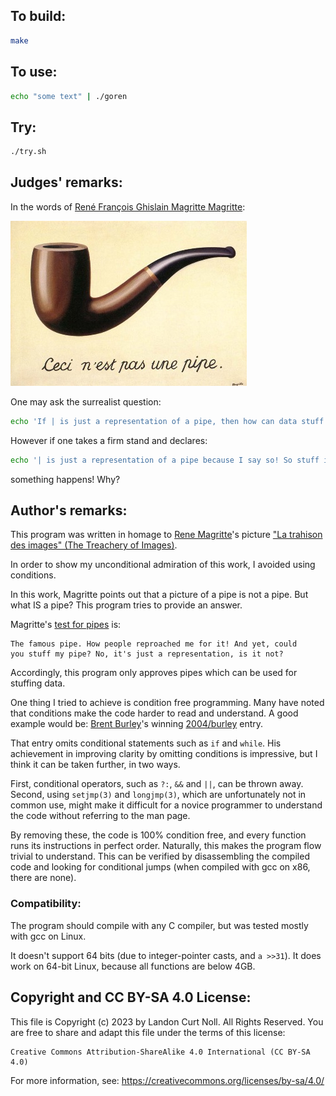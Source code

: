 ## To build:

```sh
make
```


## To use:

```sh
echo "some text" | ./goren
```


## Try:

```sh
./try.sh
```


## Judges' remarks:

In the words of [René François Ghislain Magritte Magritte](http://en.wikipedia.org/wiki/Rene_Magritte):

![This is not a pipe](MagrittePipe.jpg "Ceci n'est pas une pipe")

One may ask the surrealist question:

```sh
echo 'If | is just a representation of a pipe, then how can data stuff it?' | ./goren
```

However if one takes a firm stand and declares:

```sh
echo '| is just a representation of a pipe because I say so! So stuff it!' | ./goren
```

something happens!  Why?


## Author's remarks:

This program was written in homage to [Rene
Magritte](http://en.wikipedia.org/wiki/Rene_Magritte)'s picture ["La
trahison des images" (The Treachery of
Images)](https://en.wikipedia.org/wiki/The_Treachery_of_Images).

In order to show my unconditional admiration of this work, I avoided
using conditions.

In this work, Magritte points out that a picture of a pipe is not
a pipe.  But what IS a pipe? This program tries to provide an answer.

Magritte's [test for pipes](http://en.wikipedia.org/wiki/The_Treachery_of_Images) is:

```
The famous pipe. How people reproached me for it! And yet, could
you stuff my pipe? No, it's just a representation, is it not?
```

Accordingly, this program only approves pipes which can be used for
stuffing data.

One thing I tried to achieve is condition free programming.  Many
have noted that conditions make the code harder to read and understand.
A good example would be: [Brent Burley](../../authors.html#Brent_Burley)'s
winning [2004/burley](../../2004/burley/index.html) entry.

That entry omits conditional statements such as `if` and `while`.
His achievement in improving clarity by omitting conditions is
impressive, but I think it can be taken further, in two ways.

First, conditional operators, such as `?:`, `&&` and `||`, can be thrown away.
Second, using `setjmp(3)` and `longjmp(3)`, which are unfortunately not in
common use, might make it difficult for a novice programmer to understand the
code without referring to the man page.

By removing these, the code is 100% condition free, and every
function runs its instructions in perfect order. Naturally, this
makes the program flow trivial to understand. This can be verified
by disassembling the compiled code and looking for conditional jumps
(when compiled with gcc on x86, there are none).


### Compatibility:

The program should compile with any C compiler, but was tested
mostly with gcc on Linux.

It doesn't support 64 bits (due to integer-pointer casts, and `a >>31`).
It does work on 64-bit Linux, because all functions are below 4GB.


## Copyright and CC BY-SA 4.0 License:

This file is Copyright (c) 2023 by Landon Curt Noll.  All Rights Reserved.
You are free to share and adapt this file under the terms of this license:

    Creative Commons Attribution-ShareAlike 4.0 International (CC BY-SA 4.0)

For more information, see: https://creativecommons.org/licenses/by-sa/4.0/
